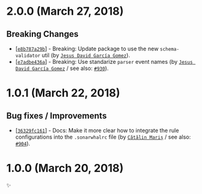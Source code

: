 # 2.0.0 (March 27, 2018)

## Breaking Changes

* [[`e8b787a29b`](https://github.com/sonarwhal/sonarwhal/commit/e8b787a29bcaee877f6a76adad1e8d28d55b2fba)] - Breaking: Update package to use the new `schema-validator` util (by [`Jesus David García Gomez`](https://github.com/sarvaje)).
* [[`e7adbe436a`](https://github.com/sonarwhal/sonarwhal/commit/e7adbe436aaf29db4f09639031c7d4c0659225bf)] - Breaking: Use standarize `parser` event names (by [`Jesus David García Gomez`](https://github.com/sarvaje) / see also: [`#930`](https://github.com/sonarwhal/sonarwhal/issues/930)).


# 1.0.1 (March 22, 2018)

## Bug fixes / Improvements

* [[`36329fc161`](https://github.com/sonarwhal/sonarwhal/commit/36329fc161d90e8cf1b593d6fcde7262f3ceabae)] - Docs: Make it more clear how to integrate the rule configurations into the `.sonarwhalrc` file (by [`Cătălin Mariș`](https://github.com/alrra) / see also: [`#904`](https://github.com/sonarwhal/sonarwhal/issues/904)).


# 1.0.0 (March 20, 2018)

✨

